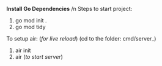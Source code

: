 **Install Go Dependencies**
/n Steps to start project:

1. go mod init .
2. go mod tidy 

To setup air: (_for live reload_)
(cd to the folder: cmd/server_)
1. air init
2. air (_to start server_)
